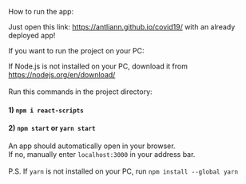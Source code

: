 How to run the app:

Just open this link: https://antliann.github.io/covid19/
with an already deployed app!

If you want to run the project on your PC:

If Node.js is not installed on your PC, download it from
https://nodejs.org/en/download/
\
\
Run this commands in the project directory:
#### 1) `npm i react-scripts`
#### 2) `npm start` or `yarn start`
An app should automatically open in your browser.\
If no, manually enter `localhost:3000` in your address bar.
\
\
P.S. If `yarn` is not installed on your PC, run `npm install --global yarn`
